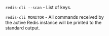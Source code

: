 `redis-cli --scan` - List of keys.  

`redis-cli MONITOR` - All commands received by  
the active Redis instance will be printed to the  
standard output.  
